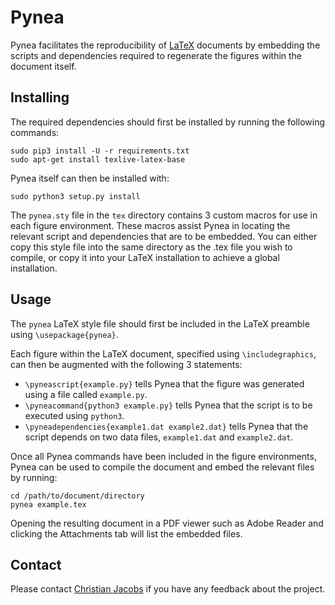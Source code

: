 # Pynea

Pynea facilitates the reproducibility of [LaTeX](https://www.latex-project.org/) documents by embedding the scripts and dependencies required to regenerate the figures within the document itself.

## Installing

The required dependencies should first be installed by running the following commands:

```
sudo pip3 install -U -r requirements.txt
sudo apt-get install texlive-latex-base
```

Pynea itself can then be installed with:

```
sudo python3 setup.py install
```

The `pynea.sty` file in the `tex` directory contains 3 custom macros for use in each figure environment. These macros assist Pynea in locating the relevant script and dependencies that are to be embedded. You can either copy this style file into the same directory as the .tex file you wish to compile, or copy it into your LaTeX installation to achieve a global installation.

## Usage

The `pynea` LaTeX style file should first be included in the LaTeX preamble using `\usepackage{pynea}`.

Each figure within the LaTeX document, specified using `\includegraphics`, can then be augmented with the following 3 statements:

* `\pyneascript{example.py}` tells Pynea that the figure was generated using a file called `example.py`.
* `\pyneacommand{python3 example.py}` tells Pynea that the script is to be executed using `python3`.
* `\pyneadependencies{example1.dat example2.dat}` tells Pynea that the script depends on two data files, `example1.dat` and `example2.dat`.

Once all Pynea commands have been included in the figure environments, Pynea can be used to compile the document and embed the relevant files by running:

```
cd /path/to/document/directory
pynea example.tex
```

Opening the resulting document in a PDF viewer such as Adobe Reader and clicking the Attachments tab will list the embedded files.

## Contact

Please contact [Christian Jacobs](http://christianjacobs.uk) if you have any feedback about the project.
